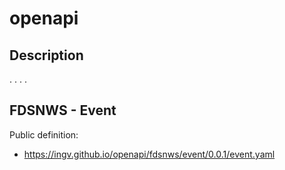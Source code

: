 # openapi

## Description
. . . .

## FDSNWS - Event
Public definition:
- https://ingv.github.io/openapi/fdsnws/event/0.0.1/event.yaml
